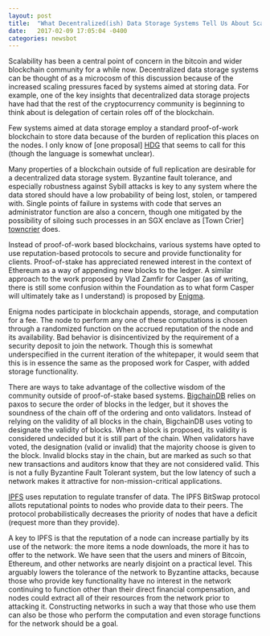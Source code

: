 ```yaml
---
layout: post
title:  "What Decentralized(ish) Data Storage Systems Tell Us About Scaling"
date:   2017-02-09 17:05:04 -0400
categories: newsbot
---
```

Scalability has been a central point of concern in the bitcoin and wider blockchain community for a while now. Decentralized data storage systems can be thought of as a microcosm of this discussion because of the increased scaling pressures faced by systems aimed at storing data. For example, one of the key insights that decentralized data storage projects have had that the rest of the cryptocurrency community is beginning to think about is delegation of certain roles off of the blockchain.

Few systems aimed at data storage employ a standard proof-of-work blockchain to store data because of the burden of replication this places on the nodes. I only know of [one proposal] [HDG] that seems to call for this (though the language is somewhat unclear).

Many properties of a blockchain outside of full replication are desirable for a decentralized data storage system. Byzantine fault tolerance, and especially robustness against Sybill attacks is key to any system where the data stored should have a low probability of being lost, stolen, or tampered with. Single points of failure in systems with code that serves an administrator function are also a concern, though one mitigated by the possibility of siloing such processes in an SGX enclave as [Town Crier] [towncrier] does. 

Instead of proof-of-work based blockchains, various systems have opted to use reputation-based protocols to secure and provide functionality for clients. Proof-of-stake has appreciated renewed interest in the context of Ethereum as a way of appending new blocks to the ledger. A similar approach to the work proposed by Vlad Zamfir for Casper (as of writing, there is still some confusion within the Foundation as to what form Casper will ultimately take as I understand) is proposed by [Enigma][Enigma]. 

Enigma nodes participate in blockchain appends, storage, and computation for a fee. The node to perform any one of these computations is chosen through a randomized function on the accrued reputation of the node and its availability. Bad behavior is disincentivized by the requirement of a security deposit to join the network. Though this is somewhat underspecified in the current iteration of the whitepaper, it would seem that this is in essence the same as the proposed work for Casper, with added storage functionality. 

There are ways to take advantage of the collective wisdom of the community outside of proof-of-stake based systems. [BigchainDB][bcdb] relies on paxos to secure the order of blocks in the ledger, but it shoves the soundness of the chain off of the ordering and onto validators. Instead of relying on the validity of all blocks in the chain, BigchainDB uses voting to designate the validity of blocks. When a block is proposed, its validity is considered undecided but it is still part of the chain. When validators have voted, the designation (valid or invalid) that the majority choose is given to the block. Invalid blocks stay in the chain, but are marked as such so that new transactions and auditors know that they are not considered valid. This is not a fully Byzantine Fault Tolerant system, but the low latency of such a network makes it attractive for non-mission-critical applications.

[IPFS][IPFS] uses reputation to regulate transfer of data. The IPFS BitSwap protocol allots reputational points to nodes who provide data to their peers. The protocol probabilistically decreases the priority of nodes that have a deficit (request more than they provide). 

A key to IPFS is that the reputation of a node can increase partially by its use of the network: the more items a node downloads, the more it has to offer to the network. We have seen that the users and miners of Bitcoin, Ethereum, and other networks are nearly disjoint on a practical level. This arguably lowers the tolerance of the network to Byzantine attacks, because those who provide key functionality have no interest in the network continuing to function other than their direct financial compensation, and nodes could extract all of their resources from the network prior to attacking it. Constructing networks in such a way that those who use them can also be those who perform the computation and even storage functions for the network should be a goal. 


[HDG]: https://www.ncbi.nlm.nih.gov/pubmed/27565509
[towncrier]: https://eprint.iacr.org/2016/168.pdf
[Enigma]: http://www.enigma.co/enigma_full.pdf
[bcdb]: https://www.bigchaindb.com/whitepaper/
[IPFS]: https://ipfs.io/ipfs/QmR7GSQM93Cx5eAg6a6yRzNde1FQv7uL6X1o4k7zrJa3LX/ipfs.draft3.pdf
